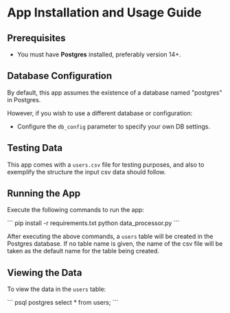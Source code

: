 # App Installation and Usage Guide

## Prerequisites

- You must have **Postgres** installed, preferably version 14+.

## Database Configuration

By default, this app assumes the existence of a database named "postgres" in Postgres. 

However, if you wish to use a different database or configuration:
- Configure the `db_config` parameter to specify your own DB settings.

## Testing Data

This app comes with a `users.csv` file for testing purposes, and also to exemplify the structure the input csv data should follow.

## Running the App

Execute the following commands to run the app:

\```
pip install -r requirements.txt
python data_processor.py
\```

After executing the above commands, a `users` table will be created in the Postgres database. If no table name is given, the name of the csv file will be taken as the default name for the table being created.

## Viewing the Data

To view the data in the `users` table:

\```
psql postgres
select * from users;
\```
